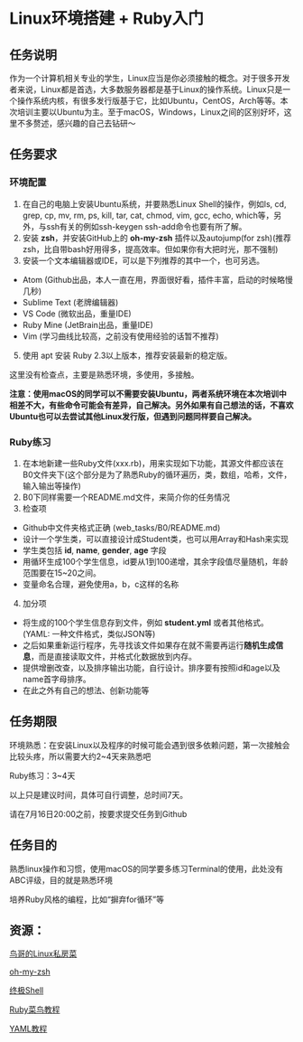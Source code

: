 # Linux环境搭建 + Ruby入门

## 任务说明

作为一个计算机相关专业的学生，Linux应当是你必须接触的概念。对于很多开发者来说，Linux都是首选，大多数服务器都是基于Linux的操作系统。Linux只是一个操作系统内核，有很多发行版基于它，比如Ubuntu，CentOS，Arch等等。本次培训主要以Ubuntu为主。至于macOS，Windows，Linux之间的区别好坏，这里不多赘述，感兴趣的自己去钻研～

## 任务要求

### 环境配置

1. 在自己的电脑上安装Ubuntu系统，并要熟悉Linux Shell的操作，例如ls, cd, grep, cp, mv, rm, ps, kill, tar, cat, chmod, vim, gcc, echo, which等，另外，与ssh有关的例如ssh-keygen ssh-add命令也要有所了解。
2. 安装 **zsh**，并安装GitHub上的 **oh-my-zsh** 插件以及autojump(for zsh)(推荐zsh，比自带bash好用得多，提高效率。但如果你有大把时光，那不强制)
4. 安装一个文本编辑器或IDE，可以是下列推荐的其中一个，也可另选。
  - Atom (Github出品，本人一直在用，界面很好看，插件丰富，启动的时候略慢几秒)
  - Sublime Text (老牌编辑器)
  - VS Code (微软出品，重量IDE)
  - Ruby Mine (JetBrain出品，重量IDE)
  - Vim (学习曲线比较高，之前没有使用经验的话暂不推荐)
5. 使用 apt 安装 Ruby 2.3以上版本，推荐安装最新的稳定版。

这里没有检查点，主要是熟悉环境，多使用，多接触。

**注意：使用macOS的同学可以不需要安装Ubuntu，两者系统环境在本次培训中相差不大，有些命令可能会有差异，自己解决。另外如果有自己想法的话，不喜欢Ubuntu也可以去尝试其他Linux发行版，但遇到问题同样要自己解决。**


### Ruby练习

1. 在本地新建一些Ruby文件(xxx.rb)，用来实现如下功能，其源文件都应该在B0文件夹下(这个部分是为了熟悉Ruby的循环遍历，类，数组，哈希，文件，输入输出等操作)
2. B0下同样需要一个README.md文件，来简介你的任务情况
3. 检查项
  - Github中文件夹格式正确 (web_tasks/B0/README.md)
  - 设计一个学生类，可以直接设计成Student类，也可以用Array和Hash来实现
  - 学生类包括 **id**, **name**, **gender**, **age** 字段
  - 用循环生成100个学生信息，id要从1到100递增，其余字段值尽量随机，年龄范围要在15~20之间。
  - 变量命名合理，避免使用a，b，c这样的名称
4. 加分项
  - 将生成的100个学生信息存到文件，例如 **student.yml** 或者其他格式。(YAML: 一种文件格式，类似JSON等)
  - 之后如果重新运行程序，先寻找该文件如果存在就不需要再运行**随机生成信息**，而是直接读取文件，并格式化数据放到内存。
  - 提供增删改查，以及排序输出功能，自行设计。排序要有按照id和age以及name首字母排序。
  - 在此之外有自己的想法、创新功能等

## 任务期限

环境熟悉：在安装Linux以及程序的时候可能会遇到很多依赖问题，第一次接触会比较头疼，所以需要大约2~4天来熟悉吧

Ruby练习：3~4天

以上只是建议时间，具体可自行调整，总时间7天。

请在7月16日20:00之前，按要求提交任务到Github

## 任务目的

熟悉linux操作和习惯，使用macOS的同学要多练习Terminal的使用，此处没有ABC评级，目的就是熟悉环境

培养Ruby风格的编程，比如“摒弃for循环”等


## 资源：

[鸟哥的Linux私房菜](http://vbird.dic.ksu.edu.tw/linux_basic/linux_basic.php)

[oh-my-zsh](https://github.com/robbyrussell/oh-my-zsh)

[终极Shell](http://macshuo.com/?p=676)

[Ruby菜鸟教程](http://www.runoob.com/ruby/ruby-tutorial.html)

[YAML教程](http://www.ruanyifeng.com/blog/2016/07/yaml.html)
